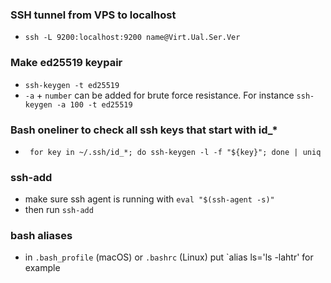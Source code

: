 ### SSH tunnel from VPS to localhost
- `ssh -L 9200:localhost:9200 name@Virt.Ual.Ser.Ver`

### Make ed25519 keypair
- `ssh-keygen -t ed25519`
- `-a` + `number` can be added for brute force resistance. For instance `ssh-keygen -a 100 -t ed25519`

### Bash oneliner to check all ssh keys that start with id_*
- ` for key in ~/.ssh/id_*; do ssh-keygen -l -f "${key}"; done | uniq`

### ssh-add
- make sure ssh agent is running with `eval "$(ssh-agent -s)"`
- then run `ssh-add`

### bash aliases
- in `.bash_profile` (macOS) or `.bashrc` (Linux) put `alias ls='ls -lahtr' for example 
